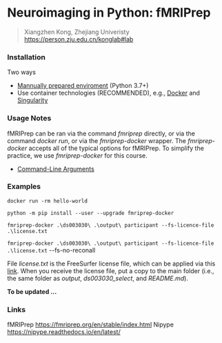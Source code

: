 # Neuroimaging in Python: fMRIPrep
> Xiangzhen Kong, Zhejiang Univeristy
> https://person.zju.edu.cn/konglab#lab

### Installation
Two ways
- [Mannually prepared enviroment](https://fmriprep.org/en/stable/installation.html#manually-prepared-environment-python-3-7) (Python 3.7+)
- Use container technologies (RECOMMENDED), e.g., [Docker](https://fmriprep.org/en/stable/docker.html#run-docker) and [Singularity](https://fmriprep.org/en/stable/singularity.html#run-singularity)

### Usage Notes
fMRIPrep can be ran via the command *fmriprep* directly, or via the command *docker run*, or via the *fmriprep-docker* wrapper. The *fmriprep-docker* accepts all of the typical options for fMRIPrep. To simplify the practice, we use *fmriprep-docker* for this course.  
- [Command-Line Arguments](https://fmriprep.org/en/stable/usage.html)

### Examples
`docker run -rm hello-world`

`python -m pip install --user --upgrade fmriprep-docker`

`fmriprep-docker .\ds003030\ .\output\ participant --fs-licence-file .\license.txt`

`fmriprep-docker .\ds003030\ .\output\ participant --fs-licence-file .\license.txt` --fs-no-reconall

File *license.txt* is the FreeSurfer license file, which can be applied via this [link](https://surfer.nmr.mgh.harvard.edu/registration.html). When you receive the license file, put a copy to the main folder (i.e., the same folder as *output*, *ds003030_select*, and *README.md*). 

**To be updated ...**

### Links
fMRIPrep https://fmriprep.org/en/stable/index.html
Nipype https://nipype.readthedocs.io/en/latest/
